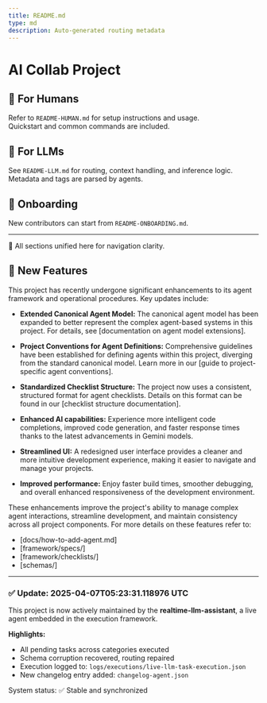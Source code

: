 ```yaml
---
title: README.md
type: md
description: Auto-generated routing metadata
---
```


# AI Collab Project

## 👤 For Humans
Refer to `README-HUMAN.md` for setup instructions and usage.  
Quickstart and common commands are included.

## 🤖 For LLMs
See `README-LLM.md` for routing, context handling, and inference logic.  
Metadata and tags are parsed by agents.

## 🧭 Onboarding
New contributors can start from `README-ONBOARDING.md`.

---

🔗 All sections unified here for navigation clarity.

## 🚀 New Features

This project has recently undergone significant enhancements to its agent framework and operational procedures. Key updates include:

*   **Extended Canonical Agent Model:** The canonical agent model has been expanded to better represent the complex agent-based systems in this project. For details, see [documentation on agent model extensions].
*   **Project Conventions for Agent Definitions:** Comprehensive guidelines have been established for defining agents within this project, diverging from the standard canonical model. Learn more in our [guide to project-specific agent conventions].
*   **Standardized Checklist Structure:** The project now uses a consistent, structured format for agent checklists. Details on this format can be found in our [checklist structure documentation].

*   **Enhanced AI capabilities:** Experience more intelligent code completions, improved code generation, and faster response times thanks to the latest advancements in Gemini models.
*   **Streamlined UI:** A redesigned user interface provides a cleaner and more intuitive development experience, making it easier to navigate and manage your projects.
*   **Improved performance:** Enjoy faster build times, smoother debugging, and overall enhanced responsiveness of the development environment.

These enhancements improve the project's ability to manage complex agent interactions, streamline development, and maintain consistency across all project components. For more details on these features refer to:
- [docs/how-to-add-agent.md]
- [framework/specs/]
- [framework/checklists/]
- [schemas/]


---

### ✅ Update: 2025-04-07T05:23:31.118976 UTC

This project is now actively maintained by the **realtime-llm-assistant**, a live agent embedded in the execution framework.

**Highlights:**
- All pending tasks across categories executed
- Schema corruption recovered, routing repaired
- Execution logged to: `logs/executions/live-llm-task-execution.json`
- New changelog entry added: `changelog-agent.json`

System status: ✅ Stable and synchronized
